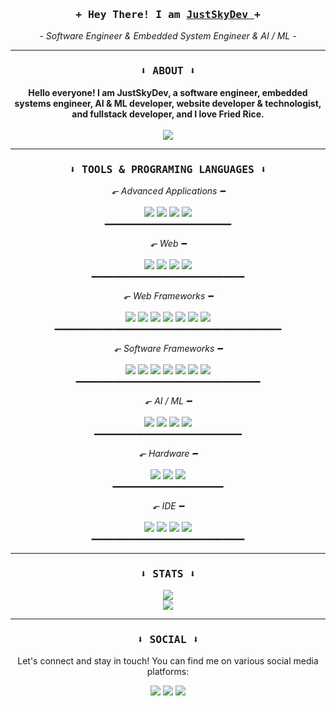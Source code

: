 <div align="center">
  <h3>
    <samp>+ Hey There! I am
      <a href="https://github.com/JustSkyDev">
        JustSkyDev
      </a>
      +
    </samp>
  </h3>
  <p>
    <em>
      - Software Engineer & Embedded System Engineer & AI / ML -
    </em>
  </p>
</div>

---

<h3 align="center">
  <samp>
    ⬇ ABOUT ⬇
  </samp>
</h3>

<p align="center">
  <strong>
    Hello everyone! I am JustSkyDev, a software engineer, embedded systems engineer, AI & ML developer, website developer & technologist, and fullstack developer, and I love Fried Rice.
  </strong>
  <br />
  <br />
  <img src="https://komarev.com/ghpvc/?username=JustSkyDev&style=for-the-badge&color=blue&label=Views+Count" />
</p>

---

<h3 align="center">
  <samp>
    ⬇ TOOLS & PROGRAMING LANGUAGES ⬇
  </samp>
</h3>

<p align="center">
  <em>
    ⬐ Advanced Applications ━
  </em>
  <br />
  <br />
  <a href="https://www.gnu.org/software/gnu-c-manual/gnu-c-manual.html"><img src="https://img.shields.io/badge/C-00599C?style=for-the-badge&logo=c&logoColor=white"></a>
  <a href="https://en.cppreference.com/w/cpp"><img src="https://img.shields.io/badge/C%2B%2B-00599C?style=for-the-badge&logo=c%2B%2B&logoColor=white"></a>
  <a href="https://www.typescriptlang.org/"><img src="https://img.shields.io/badge/TypeScript-007ACC?style=for-the-badge&logo=typescript&logoColor=white"></a>
  <a href="https://kotlinlang.org/"><img src="https://img.shields.io/badge/Kotlin-B125EA?style=for-the-badge&logo=kotlin&logoColor=white"></a>
  <br />
  ━━━━━━━━━━━━━━━━━━━━━━━━
</p>

<p align="center">
  <em>
    ⬐ Web ━
  </em>
  <br />
  <br />
  <a href="https://html.com/"><img src="https://img.shields.io/badge/HTML5-E34F26?style=for-the-badge&logo=html5&logoColor=white"></a>
  <a href="https://cssreference.io/"><img src="https://img.shields.io/badge/CSS3-1572B6?style=for-the-badge&logo=css3&logoColor=white"></a>
  <a href="https://www.javascript.com/"><img src="https://img.shields.io/badge/JavaScript-323330?style=for-the-badge&logo=javascript&logoColor=F7DF1E"></a>
  <a href="https://tailwindcss.com/"><img src="https://img.shields.io/badge/Tailwind_CSS-38B2AC?style=for-the-badge&logo=tailwind-css&logoColor=white"></a>
  <br />
  ━━━━━━━━━━━━━━━━━━━━━━━━━━━━━
</p>

<p align="center">
  <em>
    ⬐ Web Frameworks ━
  </em>
  <br />
  <br />
  <a href="https://jwt.io/"><img src="https://img.shields.io/badge/JWT-000000?style=for-the-badge&logo=JSON%20web%20tokens&logoColor=white"></a>
  <a href="https://redis.io/"><img src="https://img.shields.io/badge/redis-CC0000.svg?&style=for-the-badge&logo=redis&logoColor=white"></a>
  <a href="https://expressjs.com/"><img src="https://img.shields.io/badge/Express%20js-000000?style=for-the-badge&logo=express&logoColor=white"></a>
  <a href="https://axios-http.com/docs/intro"><img src="https://img.shields.io/badge/axios-671ddf?&style=for-the-badge&logo=axios&logoColor=white"></a>
  <a href="https://threejs.org/"><img src="https://img.shields.io/badge/ThreeJs-black?style=for-the-badge&logo=three.js&logoColor=white"></a>
  <a href="https://nextjs.org/"><img src="https://img.shields.io/badge/next%20js-000000?style=for-the-badge&logo=nextdotjs&logoColor=white"></a>
  <a href="https://react.dev/"><img src="https://img.shields.io/badge/React-20232A?style=for-the-badge&logo=react&logoColor=61DAFB"></a>
  <br />
  ━━━━━━━━━━━━━━━━━━━━━━━━━━━━━━━━━━━━━━━━━━━
</p>

<p align="center">
  <em>
    ⬐ Software Frameworks ━
  </em>
  <br />
  <br />
  <a href="https://nodejs.org/"><img src="https://img.shields.io/badge/Node%20js-339933?style=for-the-badge&logo=nodedotjs&logoColor=white"></a>
  <a href="https://bun.sh/"><img src="https://img.shields.io/badge/bun-282a36?style=for-the-badge&logo=bun&logoColor=fbf0df"></a>
  <a href="https://npmjs.com/"><img src="https://img.shields.io/badge/npm-CB3837?style=for-the-badge&logo=npm&logoColor=white"></a>
  <a href="https://cmake.org/"><img src="https://img.shields.io/badge/CMake-064F8C?style=for-the-badge&logo=cmake&logoColor=white"></a>
  <a href="https://pypi.org/"><img src="https://img.shields.io/badge/pypi-3775A9?style=for-the-badge&logo=pypi&logoColor=white"></a>
  <a href="https://www.docker.com/"><img src="https://img.shields.io/badge/Docker-2CA5E0?style=for-the-badge&logo=docker&logoColor=white"></a>
  <a href="https://ngrok.com/"><img src="https://img.shields.io/badge/ngrok-140648?style=for-the-badge&logo=Ngrok&logoColor=white"></a>
  <br />
  ━━━━━━━━━━━━━━━━━━━━━━━━━━━━━━━━━━━
</p>

<p align="center">
  <em>
    ⬐ AI / ML ━
  </em>
  <br />
  <br />
  <a href="https://www.python.org/"><img src="https://img.shields.io/badge/Python-FFD43B?style=for-the-badge&logo=python&logoColor=blue"></a>
  <a href="https://www.tensorflow.org/"><img src="https://img.shields.io/badge/TensorFlow-FF6F00?style=for-the-badge&logo=TensorFlow&logoColor=white"></a>
  <a href="https://pytorch.org/"><img src="https://img.shields.io/badge/PyTorch-EE4C2C?style=for-the-badge&logo=pytorch&logoColor=white"></a>
  <a href="https://keras.io/"><img src="https://img.shields.io/badge/Keras-D00000?style=for-the-badge&logo=Keras&logoColor=white"></a>
  <br />
  ━━━━━━━━━━━━━━━━━━━━━━━━━━━━
</p>

<p align="center">
  <em>
    ⬐ Hardware ━
  </em>
  <br />
  <br />
  <a href="https://www.arduino.cc/"><img src="https://img.shields.io/badge/Arduino-00979D?style=for-the-badge&logo=arduino&logoColor=white"></a>
  <a href="https://www.st.com/en/microcontrollers-microprocessors/stm32-32-bit-arm-cortex-mcus.html"><img src="https://img.shields.io/badge/STM32-2CA5E0?style=for-the-badge&logo=STMicroelectronics&logoColor=white"></a>
  <a href="https://www.espressif.com/"><img src="https://img.shields.io/badge/Espressif-000000?style=for-the-badge&logo=Espressif&logoColor=white"></a>
  <br />
  ━━━━━━━━━━━━━━━━━━━━━
</p>

<p align="center">
  <em>
    ⬐ IDE ━
  </em>
  <br />
  <br />
  <a href="https://code.visualstudio.com/"><img src="https://img.shields.io/badge/VSCode-0078D4?style=for-the-badge&logo=visual%20studio%20code&logoColor=white"></a>
  <a href="https://www.arduino.cc/en/software"><img src="https://img.shields.io/badge/Arduino_IDE-00979D?style=for-the-badge&logo=arduino&logoColor=white"></a>
  <a href="https://www.st.com/en/development-tools/stm32cubemx.html"><img src="https://img.shields.io/badge/CubeMX-2CA5E0?style=for-the-badge&logo=STMicroelectronics&logoColor=white"></a>
  <a href="https://www.st.com/en/development-tools/stm32cubeide.html"><img src="https://img.shields.io/badge/CubeIDE-2CA5E0?style=for-the-badge&logo=STMicroelectronics&logoColor=white"></a>
  <br />
  ━━━━━━━━━━━━━━━━━━━━━━━━━━━━━
</p>

---

<h3 align="center">
  <samp>
    ⬇ STATS ⬇
  </samp>
</h3>

<div align="center">
  <img src="https://github-readme-streak-stats.herokuapp.com/?user=JustSkyDev&theme=dark&background=000000" />
  <br />
  <img src="https://github-readme-stats.vercel.app/api/top-langs/?username=JustSkyDev&layout=compact&theme=vision-friendly-dark" />
</div>

---

<h3 align="center">
  <samp>
    ⬇ SOCIAL ⬇
  </samp>
</h3>

<p align="center">
  Let's connect and stay in touch! You can find me on various social media platforms:
</p>

<p align="center">
  <a href="http://instagram.com/justskydev"><img src="https://img.shields.io/badge/Instagram-E4405F?style=for-the-badge&logo=instagram&logoColor=white"></a>
  <a href="https://youtube.com/@JustSkyDev"><img src="https://img.shields.io/badge/YouTube-FF0000?style=for-the-badge&logo=youtube&logoColor=white"></a>
  <a href="https://discord.com/users/625970059503992843"><img src="https://img.shields.io/badge/Discord-5865F2?style=for-the-badge&logo=discord&logoColor=white"></a>
</p>
